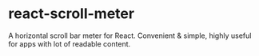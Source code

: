 # react-scroll-meter
A horizontal scroll bar meter for React. Convenient &amp; simple, highly useful for apps with lot of readable content.
